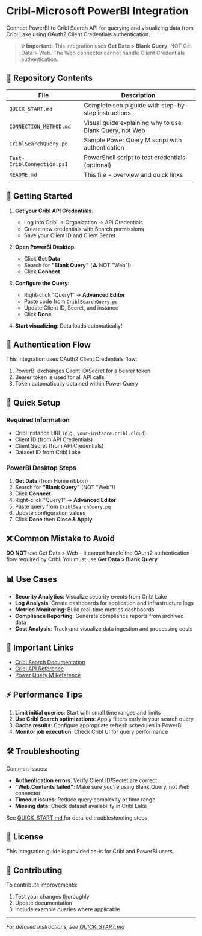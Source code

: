 # Cribl-Microsoft PowerBI Integration

Connect PowerBI to Cribl Search API for querying and visualizing data from Cribl Lake using OAuth2 Client Credentials authentication.

> **💡 Important**: This integration uses **Get Data > Blank Query**, NOT Get Data > Web. The Web connector cannot handle Client Credentials authentication.

## 📁 Repository Contents

| File | Description |
|------|-------------|
| `QUICK_START.md` | Complete setup guide with step-by-step instructions |
| `CONNECTION_METHOD.md` | Visual guide explaining why to use Blank Query, not Web |
| `CriblSearchQuery.pq` | Sample Power Query M script with authentication |
| `Test-CriblConnection.ps1` | PowerShell script to test credentials (optional) |
| `README.md` | This file - overview and quick links |

## 🚀 Getting Started

1. **Get your Cribl API Credentials**: 
   - Log into Cribl → Organization → API Credentials
   - Create new credentials with Search permissions
   - Save your Client ID and Client Secret

2. **Open PowerBI Desktop**:
   - Click **Get Data**
   - Search for **"Blank Query"** (⚠️ NOT "Web"!)
   - Click **Connect**

3. **Configure the Query**:
   - Right-click "Query1" → **Advanced Editor**
   - Paste code from `CriblSearchQuery.pq`
   - Update Client ID, Secret, and instance
   - Click **Done**

4. **Start visualizing**: Data loads automatically!

## 🔐 Authentication Flow

This integration uses OAuth2 Client Credentials flow:
1. PowerBI exchanges Client ID/Secret for a bearer token
2. Bearer token is used for all API calls
3. Token automatically obtained within Power Query

## 🔧 Quick Setup

### Required Information
- Cribl Instance URL (e.g., `your-instance.cribl.cloud`)
- Client ID (from API Credentials)
- Client Secret (from API Credentials)
- Dataset ID from Cribl Lake

### PowerBI Desktop Steps
1. **Get Data** (from Home ribbon)
2. Search for **"Blank Query"** (NOT "Web"!)
3. Click **Connect**
4. Right-click "Query1" → **Advanced Editor**
5. Paste query from `CriblSearchQuery.pq`
6. Update configuration values
7. Click **Done** then **Close & Apply**

## ❌ Common Mistake to Avoid

**DO NOT** use Get Data > Web - it cannot handle the OAuth2 authentication flow required by Cribl. You must use **Get Data > Blank Query**.

## 📊 Use Cases

- **Security Analytics**: Visualize security events from Cribl Lake
- **Log Analysis**: Create dashboards for application and infrastructure logs
- **Metrics Monitoring**: Build real-time metrics dashboards
- **Compliance Reporting**: Generate compliance reports from archived data
- **Cost Analysis**: Track and visualize data ingestion and processing costs

## 🔗 Important Links

- [Cribl Search Documentation](https://docs.cribl.io/stream/search/)
- [Cribl API Reference](https://docs.cribl.io/api/)
- [Power Query M Reference](https://docs.microsoft.com/en-us/powerquery-m/)

## ⚡ Performance Tips

1. **Limit initial queries**: Start with small time ranges and limits
2. **Use Cribl Search optimizations**: Apply filters early in your search query
3. **Cache results**: Configure appropriate refresh schedules in PowerBI
4. **Monitor job execution**: Check Cribl UI for query performance

## 🛠️ Troubleshooting

Common issues:
- **Authentication errors**: Verify Client ID/Secret are correct
- **"Web.Contents failed"**: Make sure you're using Blank Query, not Web connector
- **Timeout issues**: Reduce query complexity or time range
- **Missing data**: Check dataset availability in Cribl Lake

See [QUICK_START.md](./QUICK_START.md#troubleshooting) for detailed troubleshooting steps.

## 📝 License

This integration guide is provided as-is for Cribl and PowerBI users.

## 🤝 Contributing

To contribute improvements:
1. Test your changes thoroughly
2. Update documentation
3. Include example queries where applicable

---

*For detailed instructions, see [QUICK_START.md](./QUICK_START.md)*